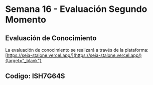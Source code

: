 #  Semana 16 - Evaluación Segundo Momento

## Evaluación de Conocimiento

La evaluación de conocimiento se realizará a través de la plataforma:
[https://seia-stalone.vercel.app/](https://seia-stalone.vercel.app/){target="_blank"}


## Codigo: ISH7G64S